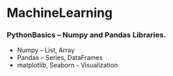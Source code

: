 ﻿# MachineLearning

### PythonBasics – Numpy and Pandas Libraries.
- Numpy – List, Array
- Pandas – Series, DataFrames
- matplotlib, Seaborn - Visualization
